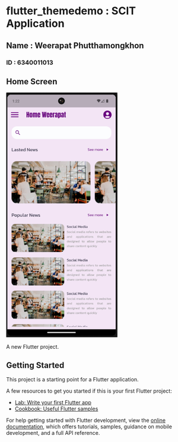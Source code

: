 # flutter_themedemo : SCIT Application
## Name : Weerapat Phutthamongkhon
### ID : 6340011013

## Home Screen
<img src="assets/images/home.png" style="width: 300px;">

A new Flutter project.

## Getting Started

This project is a starting point for a Flutter application.

A few resources to get you started if this is your first Flutter project:

- [Lab: Write your first Flutter app](https://docs.flutter.dev/get-started/codelab)
- [Cookbook: Useful Flutter samples](https://docs.flutter.dev/cookbook)

For help getting started with Flutter development, view the
[online documentation](https://docs.flutter.dev/), which offers tutorials,
samples, guidance on mobile development, and a full API reference.
